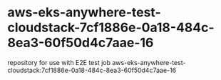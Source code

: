 # aws-eks-anywhere-test-cloudstack-7cf1886e-0a18-484c-8ea3-60f50d4c7aae-16
repository for use with E2E test job aws-eks-anywhere-test-cloudstack:7cf1886e-0a18-484c-8ea3-60f50d4c7aae-16
